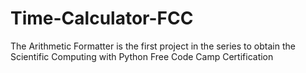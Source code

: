 # Time-Calculator-FCC
The Arithmetic Formatter is the first project in the series to obtain the Scientific Computing with Python Free Code Camp Certification
